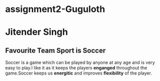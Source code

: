 # assignment2-Guguloth
# Jitender Singh 
## Favourite Team Sport is Soccer
Soccer is a game which can be played by anyone at any age and is very easy to play.I like it as it keeps the players **enganged** throughout the game.Soccer keeps us **energitic** and improves **flexibility** of the player.




